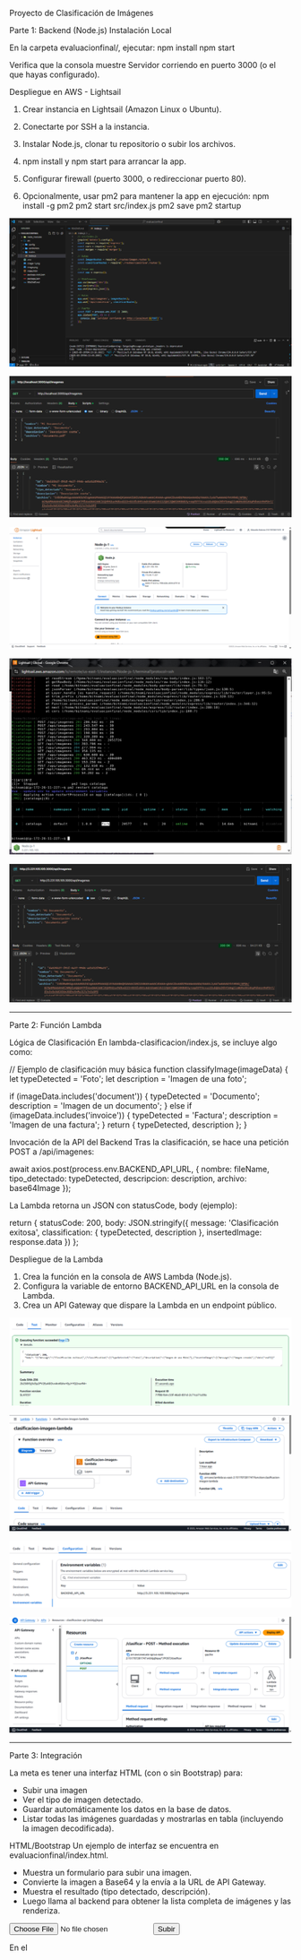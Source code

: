 Proyecto de Clasificación de Imágenes

Parte 1: Backend (Node.js)
Instalación Local

En la carpeta evaluacionfinal/, ejecutar:
npm install
npm start

Verifica que la consola muestre Servidor corriendo en puerto 3000 (o el que hayas configurado).

Despliegue en AWS - Lightsail
1. Crear instancia en Lightsail (Amazon Linux o Ubuntu).

2. Conectarte por SSH a la instancia.

3. Instalar Node.js, clonar tu repositorio o subir los archivos.

4. npm install y npm start para arrancar la app.

5. Configurar firewall (puerto 3000, o redireccionar puerto 80).

6. Opcionalmente, usar pm2 para mantener la app en ejecución:
npm install -g pm2
pm2 start src/index.js
pm2 save
pm2 startup

![alt text](image-2.png)

![alt text](image-3.png)

![alt text](image-4.png)

![alt text](image-5.png)

![alt text](image-10.png)

----------------------------------------------------------------------------------------------------

Parte 2: Función Lambda

Lógica de Clasificación
En lambda-clasificacion/index.js, se incluye algo como:

// Ejemplo de clasificación muy básica
function classifyImage(imageData) {
  let typeDetected = 'Foto';
  let description = 'Imagen de una foto';

  if (imageData.includes('document')) {
    typeDetected = 'Documento';
    description = 'Imagen de un documento';
  } else if (imageData.includes('invoice')) {
    typeDetected = 'Factura';
    description = 'Imagen de una factura';
  }
  return { typeDetected, description };
}

Invocación de la API del Backend
Tras la clasificación, se hace una petición POST a /api/imagenes:

await axios.post(process.env.BACKEND_API_URL, {
  nombre: fileName,
  tipo_detectado: typeDetected,
  descripcion: description,
  archivo: base64Image
});

La Lambda retorna un JSON con statusCode, body (ejemplo):

return {
  statusCode: 200,
  body: JSON.stringify({
    message: 'Clasificación exitosa',
    classification: { typeDetected, description },
    insertedImage: response.data
  })
};

Despliegue de la Lambda
1. Crea la función en la consola de AWS Lambda (Node.js).
2. Configura la variable de entorno BACKEND_API_URL en la consola de Lambda.
3. Crea un API Gateway que dispare la Lambda en un endpoint público.

![alt text](image-7.png)

![alt text](image-6.png)

![alt text](image-8.png)

![alt text](image-9.png)

----------------------------------------------------------------------------------------------------

Parte 3: Integración

La meta es tener una interfaz HTML (con o sin Bootstrap) para:
* Subir una imagen
* Ver el tipo de imagen detectado.
* Guardar automáticamente los datos en la base de datos.
* Listar todas las imágenes guardadas y mostrarlas en tabla (incluyendo la imagen decodificada).

HTML/Bootstrap
Un ejemplo de interfaz se encuentra en evaluacionfinal/index.html.
* Muestra un formulario para subir una imagen.
* Convierte la imagen a Base64 y la envía a la URL de API Gateway.
* Muestra el resultado (tipo detectado, descripción).
* Luego llama al backend para obtener la lista completa de imágenes y las renderiza.

<form id="uploadForm">
  <input type="file" accept="image/*" />
  <button type="submit">Subir</button>
</form>
<div id="result"></div>
<div id="imagesTable"></div>

En el <script>:

// Ejemplo de cómo subir y luego refrescar el listado
form.addEventListener('submit', async (e) => {
  // 1. Convertir a Base64
  // 2. fetch(...) a la API Gateway -> Lambda
  // 3. Recibir la respuesta y mostrar el resultado
  // 4. Llamar a loadImages() para refrescar la tabla
});

async function loadImages() {
  // GET a http://<mi-backend>/api/imagenes
  // Construir tabla con los datos
}

Visualizar Resultados
Para mostrar la imagen Base64 en HTML, se usa un <img src="data:image/png;base64, ...">.

Para mostrar datos como id, nombre, tipo_detectado, descripcion, se construye una tabla dinámica.


![alt text](image-1.png)


![alt text](image.png)